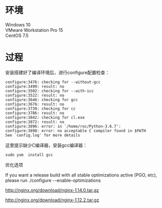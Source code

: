 # 环境

Windows 10 <br> 
VMware Workstation Pro 15 <br>
CentOS 7.5 <br>

# 过程

安装搭建好了编译环境后，进行configure配置检查：
```
configure:3476: checking for --without-gcc
configure:3499: result: no
configure:3502: checking for --with-icc
configure:3522: result: no
configure:3646: checking for gcc
configure:3676: result: no
configure:3739: checking for cc
configure:3786: result: no
configure:3842: checking for cl.exe
configure:3872: result: no
configure:3896: error: in `/home/roc/Python-3.6.7':
configure:3898: error: no acceptable C compiler found in $PATH
See `config.log' for more details
```

这里提示缺少C编译器，安装gcc编译器：

```
sudo yum  install gcc
```

优化选项

If you want a release build with all stable optimizations active (PGO, etc),
please run ./configure --enable-optimizations

http://nginx.org/download/nginx-1.14.0.tar.gz

http://nginx.org/download/nginx-1.12.2.tar.gz